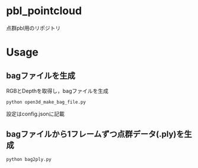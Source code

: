 # pbl_pointcloud
点群pbl用のリポジトリ

# Usage
## bagファイルを生成
RGBとDepthを取得し，bagファイルを生成
```
python open3d_make_bag_file.py
```
設定はconfig.jsonに記載

## bagファイルから1フレームずつ点群データ(.ply)を生成
```
python bag2ply.py
```
